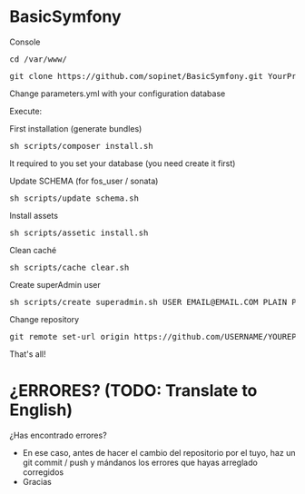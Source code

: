 BasicSymfony
============
Console
<pre>cd /var/www/</pre>
<pre>git clone https://github.com/sopinet/BasicSymfony.git YourProjectName</pre>

Change parameters.yml with your configuration database<br>

Execute: 

First installation (generate bundles)
<pre>sh scripts/composer_install.sh</pre>

It required to you set your database (you need create it first)

Update SCHEMA (for fos_user / sonata)
<pre>sh scripts/update_schema.sh</pre>

Install assets
<pre>sh scripts/assetic_install.sh</pre>

Clean caché
<pre>sh scripts/cache_clear.sh</pre>

Create superAdmin user
<pre>sh scripts/create_superadmin.sh USER EMAIL@EMAIL.COM PLAIN_PASSWORD</pre>

Change repository
<pre>git remote set-url origin https://github.com/USERNAME/YOUREPOSITORY.git</pre>

That's all!

¿ERRORES? (TODO: Translate to English)
=========
¿Has encontrado errores?
- En ese caso, antes de hacer el cambio del repositorio por el tuyo, haz un git commit / push y mándanos los errores que hayas arreglado corregidos
- Gracias

